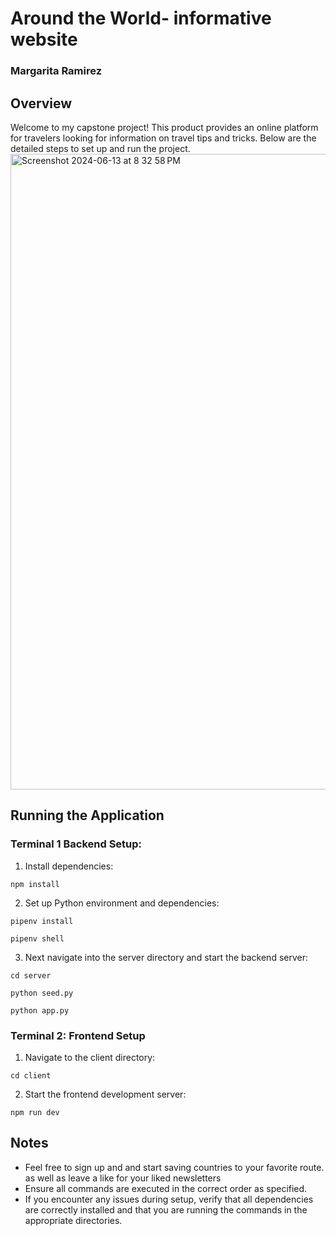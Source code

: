 # Around the World- informative website
### Margarita Ramirez


## Overview
Welcome to my capstone project! This product provides an online platform for travelers looking for information on travel tips and tricks. Below are the detailed steps to set up and run the project.
<img width="1017" alt="Screenshot 2024-06-13 at 8 32 58 PM" src="https://github.com/MargaritaRa/world-traveler/assets/159962462/a1116c63-df45-4ace-92c9-0594c0b03e44">


## Running the Application


### Terminal 1 Backend Setup:


1. Install dependencies:
```
npm install
```
2. Set up Python environment and dependencies:
```
pipenv install

pipenv shell

```

3. Next navigate into the server directory and start the backend server:
```
cd server

python seed.py

python app.py
```
### Terminal 2: Frontend Setup


1. Navigate to the client directory:
```
cd client
```
2. Start the frontend development server:
```
npm run dev
```



## Notes
+ Feel free to sign up and and start saving countries to your favorite route. as well as leave a like for your liked newsletters
+ Ensure all commands are executed in the correct order as specified.
+ If you encounter any issues during setup, verify that all dependencies are correctly installed and that you are running the commands in the appropriate directories.
